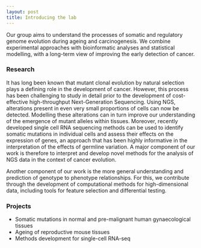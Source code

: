 ```yaml
---
layout: post
title: Introducing the lab
---
```


Our group aims to understand the processes of somatic and regulatory genome evolution during ageing and carcinogenesis. We combine experimental approaches with bioinformatic analyses and statistical modelling, with a long-term view of improving the early detection of cancer.

### Research

It has long been known that mutant clonal evolution by natural selection plays a defining role in the development of cancer. However, this process has been challenging to study in detail prior to the development of cost-effective high-throughput Next-Generation Sequencing. Using NGS, alterations present in even very small proportions of cells can now be detected. Modelling these alterations can in turn improve our understanding of the emergence of mutant alleles within tissues. Moreover, recently developed single cell RNA sequencing methods can be used to identify somatic mutations in individual cells and assess their effects on the expression of genes, an approach that has been highly informative in the interpretation of the effects of germline variation. A major component of our work is therefore to interpret and develop novel methods for the analysis of NGS data in the context of cancer evolution.

Another component of our work is the more general understanding and prediction of genotype to phenotype relationships. For this, we contribute through the development of computational methods for high-dimensional data, including tools for feature selection and differential testing.

### Projects

* Somatic mutations in normal and pre-malignant human gynaecological tissues
* Ageing of reproductive mouse tissues
* Methods development for single-cell RNA-seq


